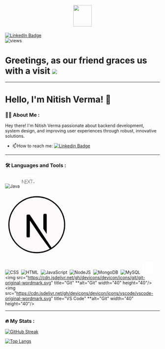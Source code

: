 <div id="header" align="center">
  <img src="https://media.giphy.com/media/jzHFPlw89eTqU/giphy.gif" width="60px" height="70px"/>
</div>
<br>

<div id="badges">
  <a href="https://www.linkedin.com/in/nitver20/">
    <img src="https://img.shields.io/badge/LinkedIn-blue?style=for-the-badge&logo=linkedin&logoColor=white" alt="LinkedIn Badge"/>
  </a>
</div>
<img src="https://komarev.com/ghpvc/?username=Nitish236&style=flat-square&color=blue" alt="views"/>

<h1>
  Greetings, as our friend graces us with a visit
  <img src="https://media.giphy.com/media/hvRJCLFzcasrR4ia7z/giphy.gif" width="30px"/>
</h1>

---

# Hello, I'm Nitish Verma! 👋

### :man_technologist: About Me :

Hey there! I'm Nitish Verma passionate about backend development, system design, and improving user experiences through robust, innovative solutions.

- :mailbox:How to reach me: [![Linkedin Badge](https://img.shields.io/badge/-kakbar-blue?style=flat&logo=Linkedin&logoColor=white)](https://www.linkedin.com/in/nitver20/)

---

### :hammer_and_wrench: Languages and Tools :

<div>
  <img src="https://cdn.jsdelivr.net/gh/devicons/devicon/icons/java/java-original-wordmark.svg" title="Java" alt="Java" width="40" height="40"/>&nbsp;
  <img src="./images/nextjs-svgrepo-com.svg" title="Next" alt="Next" width="40" height="40" />&nbsp;

<svg fill="#fffafa" width="206px" height="206px" viewBox="-1.92 -1.92 27.84 27.84" role="img" xmlns="http://www.w3.org/2000/svg" stroke="#fffafa" stroke-width="0.00024000000000000003"><g id="SVGRepo_bgCarrier" stroke-width="0" transform="translate(1.1999999999999993,1.1999999999999993), scale(0.9)"><rect x="-1.92" y="-1.92" width="27.84" height="27.84" rx="13.92" fill="#000000" strokewidth="0"></rect></g><g id="SVGRepo_tracerCarrier" stroke-linecap="round" stroke-linejoin="round" stroke="#CCCCCC" stroke-width="0.048"></g><g id="SVGRepo_iconCarrier"><title>Next.js icon</title><path d="M17.813 22.502c-.089.047-.084.066.005.021a.228.228 0 0 0 .07-.047c0-.016-.002-.014-.075.026zm.178-.094c-.042.033-.042.035.009.009.028-.014.052-.03.052-.035 0-.019-.012-.014-.061.026zm.117-.071c-.042.033-.042.035.009.009.028-.014.052-.03.052-.035 0-.019-.012-.014-.061.026zm.117-.07c-.042.033-.042.035.009.009.028-.014.052-.03.052-.035 0-.019-.012-.014-.061.026zm.162-.105c-.082.052-.108.087-.035.047.052-.03.136-.094.122-.096a.466.466 0 0 0-.087.049zM11.214.006c-.052.005-.216.021-.364.033-3.408.307-6.601 2.146-8.623 4.973a11.876 11.876 0 0 0-2.118 5.243c-.096.659-.108.854-.108 1.748s.012 1.088.108 1.748c.652 4.506 3.859 8.292 8.208 9.695.779.251 1.6.422 2.533.525.364.04 1.935.04 2.299 0 1.611-.178 2.977-.577 4.323-1.264.206-.106.246-.134.218-.157a231.73 231.73 0 0 1-1.954-2.62l-1.919-2.592-2.404-3.558a332.01 332.01 0 0 0-2.421-3.556c-.009-.002-.019 1.579-.023 3.509-.007 3.38-.009 3.516-.052 3.596a.424.424 0 0 1-.206.213c-.075.038-.141.045-.495.045H7.81l-.108-.068a.442.442 0 0 1-.157-.171l-.049-.106.005-4.703.007-4.705.073-.091a.637.637 0 0 1 .174-.143c.096-.047.134-.052.54-.052.479 0 .558.019.683.155a466.83 466.83 0 0 1 2.895 4.361c1.558 2.362 3.687 5.587 4.734 7.171l1.9 2.878.096-.063a12.34 12.34 0 0 0 2.465-2.163 11.94 11.94 0 0 0 2.824-6.134c.096-.659.108-.854.108-1.748s-.012-1.088-.108-1.748c-.652-4.506-3.859-8.292-8.208-9.695a12.552 12.552 0 0 0-2.498-.523c-.225-.023-1.776-.049-1.97-.03zm4.912 7.258a.471.471 0 0 1 .237.277c.019.061.023 1.365.019 4.304l-.007 4.218-.744-1.14-.746-1.14v-3.066c0-1.982.009-3.096.023-3.15a.484.484 0 0 1 .232-.296c.096-.049.131-.054.5-.054.347 0 .408.005.486.047z"></path></g></svg>&nbsp;

<img src="https://cdn.jsdelivr.net/gh/devicons/devicon/icons/css3/css3-original-wordmark.svg"  title="CSS3" alt="CSS" width="40" height="40"/>&nbsp;
<img src="https://cdn.jsdelivr.net/gh/devicons/devicon/icons/html5/html5-original-wordmark.svg" title="HTML5" alt="HTML" width="40" height="40"/>&nbsp;
<img src="https://cdn.jsdelivr.net/gh/devicons/devicon/icons/javascript/javascript-original.svg" title="JavaScript" alt="JavaScript" width="40" height="40"/>&nbsp;
<img src="https://cdn.jsdelivr.net/gh/devicons/devicon/icons/nodejs/nodejs-plain-wordmark.svg" title="NodeJS" alt="NodeJS" width="40" height="40"/>&nbsp;
<img src="https://cdn.jsdelivr.net/gh/devicons/devicon/icons/mongodb/mongodb-original-wordmark.svg" title="MongoDB"  alt="MongoDB" width="40" height="40"/>&nbsp;
<img src="https://cdn.jsdelivr.net/gh/devicons/devicon/icons/mysql/mysql-original-wordmark.svg" title="MySQL"  alt="MySQL" width="40" height="40"/>&nbsp;
<img src="./images/socket-dot-io-svgrepo-com.svg" title="Socket.io" alt="Socket.io" width="40" height="40"/>&nbsp;
<img src="https://cdn.jsdelivr.net/gh/devicons/devicon/icons/git/git-original-wordmark.svg" title="Git" **alt="Git" width="40" height="40"/>&nbsp;
<img src="https://cdn.jsdelivr.net/gh/devicons/devicon/icons/vscode/vscode-original-wordmark.svg" title="VS Code" **alt="Git" width="40" height="40"/>&nbsp;

</div>

---

### :fire: My Stats :

[![GitHub Streak](https://github-readme-streak-stats.herokuapp.com?user=Nitish236&theme=dark&hide_border=true&date_format=j%20M%5B%20Y%5D&mode=weekly&card_width=501)](https://git.io/streak-stats)

[![Top Langs](https://github-readme-stats.vercel.app/api/top-langs/?username=Nitish236&layout=compact&theme=vision-friendly-dark)](https://github.com/Nitish236/github-readme-stats)
